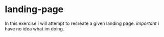 # landing-page
In this exercise i will attempt to recreate a given landing page.  *important* i have no idea what im doing.